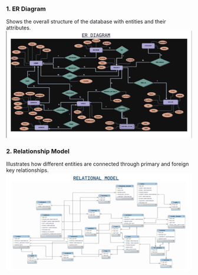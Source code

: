 ### 1. ER Diagram  
Shows the overall structure of the database with entities and their attributes.  
![ER Diagram](ScreenShot/ER_diagram.png)

### 2. Relationship Model  
Illustrates how different entities are connected through primary and foreign key relationships.   
![Relationship Model](ScreenShot/Relationship_model.png)
